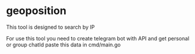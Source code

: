 # geoposition
This tool is designed to search by IP

For use this tool you need to create telegram bot with API and get personal or group chatId paste this data in cmd/main.go
